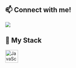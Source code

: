 

## 📫 Connect with me!

<p align="left">
  <a href="https://discord.com/users/627501356093276231" target="_blank">
    <img src="https://img.shields.io/badge/DISCORD-black?style=for-the-badge&logo=discord&logoColor=orange" />
  </a>
</p>

## 🧠 My Stack

<p align="left">
  <a href="https://developer.mozilla.org/en-US/docs/Web/JavaScript" target="_blank">
    <img src="https://cdn.jsdelivr.net/gh/devicons/devicon/icons/javascript/javascript-original.svg" alt="JavaScript" width="40" height="40"/>
  </a>
</p>
